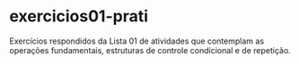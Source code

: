 # exercicios01-prati
Exercícios respondidos da Lista 01 de atividades que contemplam as operações fundamentais, estruturas de controle condicional e de repetição.
